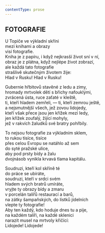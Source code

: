 ```yaml
---
contentType: prose
---
```


<section>

## FOTOGRAFIE  

U Topiče ve výkladní skříni  
mezi knihami a obrazy  
visí fotografie.  
Kniha je z papíru, i když nejkrasší život sní v ní,  
obraz je z plátna, když nejlépe život zobrazí,  
ale každá tato fotografie  
strašlivě skutečným životem žije:  
Hlad v Rusku! Hlad v Rusku!  

Gubernie hřbitovů stavěné z ledu a zimy,  
hromady mrtvolek dětí s břichy nafouklými,  
zvrácená ústa, ruce zaťaté v kleště,  
ti, kteří hladem zemřeli, — ti, kteří zemrou ještě,  
a nejsmutnější všech, jež zovou lidojedy,  
kteří však přece jsou jen křížek mezi ledy,  
jen křížek zoufalý, žijící mohyly,  
jež v rakvích žaludků své bratry pohřbily.  

To nejsou fotografie za výkladním sklem,  
to rukou tisíce, tisíce  
přes celou Evropu se natáhlo až sem  
do syté pražské ulice,  
aby pod prsty bídy a žalu  
dvojnásob vynikla krvavá tlama kapitálu.  

Soudruzi, kteří kol skříně té  
do práce se ubíráte,  
soudruzi, kteří v srdci svém  
hladem svých bratrů umíráte,  
vryjte ty obrazy bídy a zmaru  
v porcelán talířů restaurací a barů,  
na zátky šampaňských, do lístků jídelních  
vlepte ty fotografie!  
Aby ten každý, kdo hoduje dnes tu a pije,  
na každém talíři, na každé sklenici  
narazit musel na mrtvoly křičící:  
Lidojede! Lidojede!

</section>
